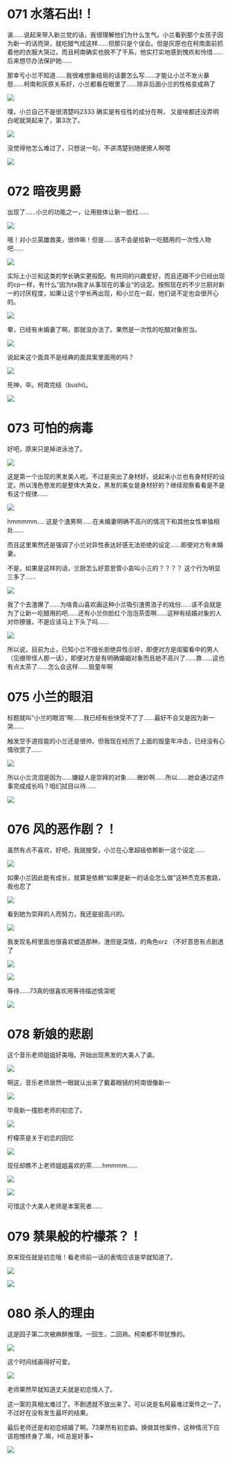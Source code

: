 # 071 水落石出!！

诶……说起来带入新兰党的话，我很理解他们为什么生气。小兰看到那个女孩子因为新一的话而哭，就吃醋气成这样……但那只是个误会。但是灰原也在柯南面前抓着他的衣服大哭过，而且柯南确实也脱不了干系，他实打实地感到愧疚和怜惜……后来想尽办法保护她……

那幸亏小兰不知道……我很难想象结局的话要怎么写……才能让小兰不发火暴怒……柯南和灰原关系好，小兰都看在眼里了……除非后面小兰的性格变成熟了  

![](ee334810c0fcbeadc4a2562e25fbf374_MD5.png)

噗，小兰自己不是很清楚吗2333 确实是有任性的成分在啊， 又是啥都还没弄明白呢就哭起来了，第3次了。  

![](0def67f23be7ac46a0d4ea1fa733b12b_MD5.png)

没觉得他怎么难过了，只想说一句，不讲清楚别随便撩人啊喂  

![](d90986443a6207d5f4a30204ec3f403a_MD5.png)

# 072 暗夜男爵

出现了……小兰的功能之一，让用肢体让新一脸红……

![](9b10af1f7de670d5d4a655f9c71228e1_MD5.png)

哦！对小兰英雄救美，很帅嘛！但是……该不会是给新一吃醋用的一次性人物吧……

![](c3c4926e2766167975e7f9116d649d34_MD5.png)

实际上小兰和这类的学长确实更般配。有共同的兴趣爱好，而且还跟不少已经出现的cp一样，有什么”因为ta我才从事现在的事业“的设定。按照现在的不少兰厨对新一的讨厌程度，如果让这个学长再出现，和小兰在一起，他们说不定也会很开心的。  

![](6d9b8101df0507e16facfed99a00010a_MD5.png)

晕，已经有未婚妻了啊，那就没办法了。果然是一次性的吃醋对象担当。

![](fdabc1bbc3a1e43f57d75ce95e5ed7dc_MD5.png)

说起来这个面具不是经典的面具案里面用的吗？

![](8a5fd5d380d46e5110742051328f6344_MD5.png)

死神，卒。柯南完结（bushi)。

![](d2ae9235909c621dda4f2ab6caa12baa_MD5.png)

# 073 可怕的病毒

好吧，原来只是掉进泳池了。

![](a73206fc02cbffa7bb03e2598c9308d1_MD5.png)

这是第一个出现的黑发美人呢。不过是突出了身材好。说起来小兰也有身材好的设定。所以浅色卷发的是整体大美女，黑发的美女是身材好的？继续观察看看是不是有这个规律……

![](5d8302f181dbe4852b8af57328abd45d_MD5.png)

hmmmmm.... 这是个渣男啊……在未婚妻明确不高兴的情况下和其他女性单独相处……

而且这里果然还是强调了小兰对异性表达好感无法拒绝的设定……即便对方有未婚妻。

不是，如果是这样的话，兰厨怎么好意思管小哀叫小三的？？？？ 这个行为明显三多了……  

![](5d3f4a2ef026afb5116e233f647399ed_MD5.png)

我了个去渣爆了……为啥青山喜欢画这种小兰吸引渣男浪子的戏份……该不会就是为了让新一吃醋用的吧……还有小兰你脸红个泡泡茶壶啊……这种有结婚对象的人对你撩骚，不是应该马上下头了吗……

![](dcee0be1f317eb9d9ca3edb44da98883_MD5.png)

所以说，目前为止，已知小兰不擅长拒绝异性示好，即便对方是闺蜜看中的男人（见绷带怪人那一话），即便对方是有明确婚姻对象而且她不高兴了……靠……这也有点太茶了……怎么会这样……毁童年啊  

# 075 小兰的眼泪

标题就叫“小兰的眼泪”啊……我已经有些快受不了了……最好不会又是因为新一哭……

触发空手道技能的小兰还是很帅。但我现在经历了上面的毁童年冲击，已经没有心情欣赏了……

![](63efaafdd817f41daf63237c019f2453_MD5.png)

所以小兰流泪是因为……嫌疑人是崇拜的对象……微妙啊……所以……她会通过这件事完成成长吗？咱们拭目以待……  

![](d34841bf5e98da0866a045a71f6b2581_MD5.png)

# 076 风的恶作剧？！

虽然有点不喜欢，好吧，我就接受，小兰在心里超级依赖新一这个设定……  

![](1ae68a35fdebb266319ff106c2a8b59f_MD5.png)

如果小兰因此能有成长，就算是依赖“如果是新一的话会怎么做”这种杰克苏套路，我也忍了  

![](3978d31f93aad286c062cdb68a4791b4_MD5.png)

看到她为崇拜的人而努力，我还是挺高兴的。  

![](cb1d730d1d168b44b007359dc53caa11_MD5.png)

我发现名柯里面也很喜欢塑造那种，渣但是深情，的角色orz （不好意思有点剧透了  

![](b93d61f9164facccef45c78f110cb6d5_MD5.png)

  

![](cf7ace81f5a0fd4e70683daeff2b195e_MD5.png)

等待……73真的很喜欢用等待描述情深呢  

![](d288eae5876e95b8002730107bd06acb_MD5.png)

# 078 新娘的悲剧

这个音乐老师姐姐好美哦。开始出现黑发的大美人了诶。  

![](cf4378c6c7b57aa2b3fcb4caedf375a7_MD5.png)

啊这，音乐老师居然一眼就认出来了戴着眼镜的柯南很像新一

![](dab6bf84b4b51f3ccf64edfafcd9ca6a_MD5.png)

毕竟新一撞脸老师的初恋了。  

![](5463ca03b4267d7983715f65ce648754_MD5.png)

柠檬茶是关于初恋的回忆  

![](6d13b6013c1f49fbd336176bb8294892_MD5.png)

现任却瞧不上老师姐姐喜欢的茶……hmmmm……  

![](eb9f63c147e14fb683f13140af685fb0_MD5.png)

  

![](2eb148c9cd46d045fa6d67fa8dec4414_MD5.png)

可惜这个大美人老师是本案死者……

# 079 禁果般的柠檬茶？！

原来现任就是初恋哦！看老师前一话的表情应该是早就知道了。  

![](46ca065ae39cd4c177460f31908d9a51_MD5.png)

  

![](43919a14ff91307718315e7a57c08636_MD5.png)

# 080 杀人的理由

这是园子第二次被麻醉推理。一回生，二回熟。柯南都不带犹豫的。

![](dd1e10e634f46b4b3b54c3ed668e618c_MD5.png)

这个时间线画得好可爱。

![](7e991c01a1f0614b8c4c14007c39269b_MD5.png)

老师果然早就知道丈夫就是初恋情人了。  

这一案的真相太难过了。不剧透就不放出来了。可以说是名柯最难过案件之一了。不过好在没有发生最坏的结果。

最后老师还是和初恋结婚了啊。73果然有初恋癖。换做其他案件，这种情况下应该抱憾终身了.嘛，HE总是好事~  

![](929e9494d5a5e13e5653ab1b57040c3b_MD5.png)